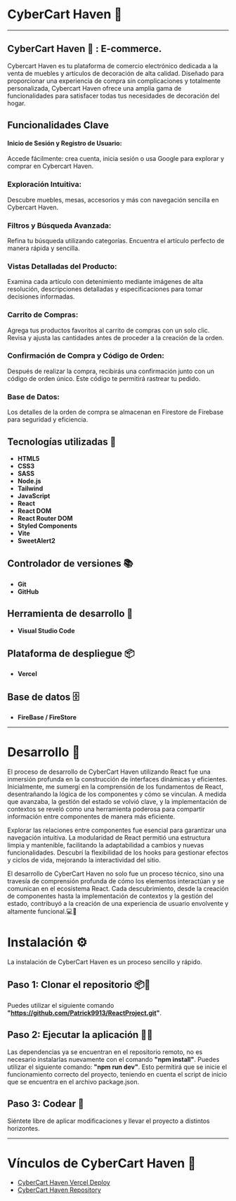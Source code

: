 # CyberCart Haven 🚀
---
## CyberCart Haven 📖 : E-commerce. 
Cybercart Haven es tu plataforma de comercio electrónico dedicada a la venta de muebles y artículos de decoración de alta calidad. Diseñado para proporcionar una experiencia de compra sin complicaciones y totalmente personalizada, Cybercart Haven ofrece una amplia gama de funcionalidades para satisfacer todas tus necesidades de decoración del hogar.

## Funcionalidades Clave

#### **Inicio de Sesión y Registro de Usuario:**
Accede fácilmente: crea cuenta, inicia sesión o usa Google para explorar y comprar en Cybercart Haven.
### **Exploración Intuitiva:**
Descubre muebles, mesas, accesorios y más con navegación sencilla en Cybercart Haven.
### **Filtros y Búsqueda Avanzada:**
Refina tu búsqueda utilizando categorías. Encuentra el artículo perfecto de manera rápida y sencilla.
### **Vistas Detalladas del Producto:**
Examina cada artículo con detenimiento mediante imágenes de alta resolución, descripciones detalladas y especificaciones para tomar decisiones informadas.
### **Carrito de Compras:**
Agrega tus productos favoritos al carrito de compras con un solo clic. Revisa y ajusta las cantidades antes de proceder a la creación de la orden.
### **Confirmación de Compra y Código de Orden:**
Después de realizar la compra, recibirás una confirmación junto con un código de orden único. Este código te permitirá rastrear tu pedido.
### **Base de Datos:**
Los detalles de la orden de compra se almacenan en Firestore de Firebase para seguridad y eficiencia.

## Tecnologías utilizadas 📖
- **HTML5**
- **CSS3**
- **SASS**
- **Node.js**
- **Tailwind**
- **JavaScript**
- **React**
- **React DOM**
- **React Router DOM**
- **Styled Components**
- **Vite**
- **SweetAlert2**
## Controlador de versiones 📚
- **Git**
- **GitHub**
## Herramienta de desarrollo 🔧
- **Visual Studio Code**
## Plataforma de despliegue 📦 
- **Vercel**
## Base de datos 🗄️
- **FireBase / FireStore**
---

# Desarrollo 🌟 
El proceso de desarrollo de CyberCart Haven utilizando React fue una inmersión profunda en la construcción de interfaces dinámicas y eficientes. Inicialmente, me sumergí en la comprensión de los fundamentos de React, desentrañando la lógica de los componentes y cómo se vinculan. A medida que avanzaba, la gestión del estado se volvió clave, y la implementación de contextos se reveló como una herramienta poderosa para compartir información entre componentes de manera más eficiente.

Explorar las relaciones entre componentes fue esencial para garantizar una navegación intuitiva. La modularidad de React permitió una estructura limpia y mantenible, facilitando la adaptabilidad a cambios y nuevas funcionalidades. Descubrí la flexibilidad de los hooks para gestionar efectos y ciclos de vida, mejorando la interactividad del sitio.

El desarrollo de CyberCart Haven no solo fue un proceso técnico, sino una travesía de comprensión profunda de cómo los elementos interactúan y se comunican en el ecosistema React. Cada descubrimiento, desde la creación de componentes hasta la implementación de contextos y la gestión del estado, contribuyó a la creación de una experiencia de usuario envolvente y altamente funcional.💻🚀

# Instalación ⚙️
La instalación de CyberCart Haven es un proceso sencillo y rápido.

## Paso 1: Clonar el repositorio 📦📂

Puedes utilizar el siguiente comando **"https://github.com/Patrick9913/ReactProject.git"**.
## Paso 2: Ejecutar la aplicación 🧩🔧

Las dependencias ya se encuentran en el repositorio remoto, no es necesario instalarlas nuevamente con el comando **"npm install"**. Puedes utilizar el siguiente comando: **"npm run dev"**. Esto permitirá que se inicie el funcionamiento correcto del proyecto, teniendo en cuenta el script de inicio que se encuentra en el archivo package.json.

## Paso 3: Codear 🧠

Siéntete libre de aplicar modificaciones y llevar el proyecto a distintos horizontes.



---

# Vínculos de CyberCart Haven 🌌
- [CyberCart Haven Vercel Deploy](http://react-project-wheat-one.vercel.app/)
- [CyberCart Haven Repository](https://github.com/Patrick9913/ReactProject.git)